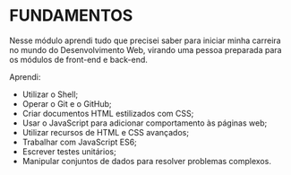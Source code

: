 # FUNDAMENTOS

Nesse módulo aprendi tudo que  precisei saber para iniciar minha carreira no mundo do Desenvolvimento Web, virando uma pessoa preparada para os módulos de front-end e back-end. 

Aprendi:
- Utilizar o Shell;
- Operar o Git e o GitHub;
- Criar documentos HTML estilizados com CSS;
- Usar o JavaScript para adicionar comportamento às páginas web;
- Utilizar recursos de HTML e CSS avançados;
- Trabalhar com JavaScript ES6;
- Escrever testes unitários;
- Manipular conjuntos de dados para resolver problemas complexos.